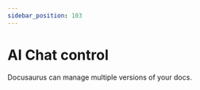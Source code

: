 ```yaml
---
sidebar_position: 103
---
```


# AI Chat control

Docusaurus can manage multiple versions of your docs.